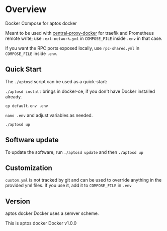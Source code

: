 # Overview

Docker Compose for aptos docker

Meant to be used with [central-proxy-docker](https://github.com/CryptoManufaktur-io/central-proxy-docker) for traefik
and Prometheus remote write; use `:ext-network.yml` in `COMPOSE_FILE` inside `.env` in that case.

If you want the RPC ports exposed locally, use `rpc-shared.yml` in `COMPOSE_FILE` inside `.env`.

## Quick Start

The `./aptosd` script can be used as a quick-start:

`./aptosd install` brings in docker-ce, if you don't have Docker installed already.

`cp default.env .env`

`nano .env` and adjust variables as needed.

`./aptosd up`

## Software update

To update the software, run `./aptosd update` and then `./aptosd up`

## Customization

`custom.yml` is not tracked by git and can be used to override anything in the provided yml files. If you use it,
add it to `COMPOSE_FILE` in `.env`

## Version

aptos docker Docker uses a semver scheme.

This is aptos docker Docker v1.0.0
